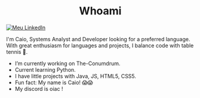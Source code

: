 <h1 align="center"> Whoami</h1>

[![Meu LinkedIn](https://img.shields.io/badge/Linkedin-blue.svg)](https://img.shields.io/badge/JavaScript-F7DF1E?logo=javascript&logoColor=black)

I'm Caio, Systems Analyst and Developer looking for a preferred language. With great enthusiasm for languages ​​and projects, I balance code with table tennis 🏓.

* I’m currently working on The-Conumdrum.
* Current learning Python.
* I have little projects with Java, JS, HTML5, CSS5.
* Fun fact: My name is Caio! 😱😱
* My discord is oiac !

